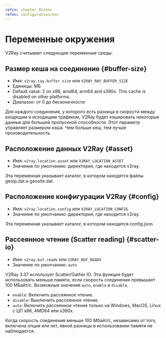 ```yaml
---
refcn: chapter_02/env
refen: configuration/env
---
```

# Переменные окружения

V2Ray считывает следующие переменные среды.

## Размер кеша на соединение {#buffer-size}

* Имя: `v2ray.ray.buffer.size` или `V2RAY_RAY_BUFFER_SIZE`
* Единицы: МБ
* Default value: 2 on x86, amd64, arm64 and s390x. This cache is disabled on other platforms.
* Диапазон: от 0 до бесконечности

Для каждого соединения, у которого есть разница в скорости между входящим и исходящим трафиком, V2Ray будет кэшировать некоторые данные для большей пропускной способности. Этот параметр управляет размером кэша. Чем больше кеш, тем лучше производительность.

## Расположение данных V2Ray {#asset}

* Имя: `v2ray.location.asset` или `V2RAY_LOCATION_ASSET`
* Значение по умолчанию: директория, где находится v2ray.

Эта переменная указывает каталог, в котором находятся файлы geoip.dat и geosite.dat.

## Расположение конфигурации V2Ray {#config}

* Имя: `v2ray.location.config` или `V2RAY_LOCATION_CONFIG`
* Значение по умолчанию: директория, где находится v2ray.

Эта переменная указывает каталог, в котором находится config.json.

## Рассеянное чтение (Scatter reading) {#scatter-io}

* Имя: `v2ray.buf.readv` или `V2RAY_BUF_READV`
* Значение по умолчанию: `auto`

V2Ray 3.37 использует Scatter/Gather IO. Эта функция будет использовать меньше памяти, если скорость соединения превышает 100 МБайт/с. Возможные значения `auto`, `enable` и `disable`.

* `enable`: Включить рассеянное чтение.
* `disable`: Выключить рассеянное чтение.
* `auto`: Включить рассеянное чтение только на Windows, MacOS, Linux с ЦП x86, AMD64 или s390x.

Когда скорость соединения меньше 100 Мбайт/с, независимо от того, включена опция или нет, явной разницы в использовании памяти не наблюдается.